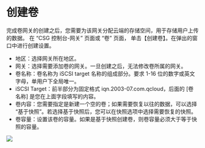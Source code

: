# 创建卷

完成卷网关的创建之后，您需要为该网关分配云端的存储空间，用于存储用户上传的数据。
在 “CSG 控制台-网关” 页面或 “卷” 页面， 单击【创建卷】。在弹出的窗口中进行创建设置。

* 地区：选择网关所在地区。
* 网关：选择需要添加卷的网关。一旦创建之后，无法修改卷所属的网关。
* 卷名称：卷名称为 iSCSI target 名称的组成部分。要求 1-16 位的数字或英文字母，单用户下全局唯一。
* iSCSI Target：前半部分为固定格式 iqn.2003-07.com.qcloud，后面的 [卷名称] 是您在上面字段填写的内容。
* 卷内容：您需要指定是新建一个空的卷；如果需要恢复以往的数据，可以选择 “基于快照”。若选择基于快照后，您可以在快照选项中选择需要恢复的快照。
* 卷容量：设置该卷的容量。如果是基于快照创建卷，则卷容量必须大于等于快照的容量。

 ![](https://mc.qcloudimg.com/static/img/f5fd35f6707eec30678ad2179b79e44a/image.png)   

